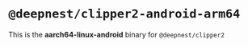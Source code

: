 # `@deepnest/clipper2-android-arm64`

This is the **aarch64-linux-android** binary for `@deepnest/clipper2`
